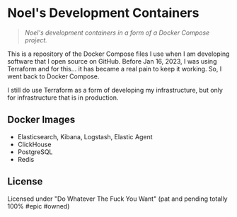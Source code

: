 # Noel's Development Containers
> *Noel's development containers in a form of a Docker Compose project.*

This is a repository of the Docker Compose files I use when I am developing software that I open source on GitHub. Before Jan 16, 2023, I was using Terraform and for this... it has became a real pain to keep it working. So, I went back to Docker Compose.

I still do use Terraform as a form of developing my infrastructure, but only for infrastructure that is in production.

## Docker Images
- Elasticsearch, Kibana, Logstash, Elastic Agent
- ClickHouse
- PostgreSQL
- Redis

## License
Licensed under "Do Whatever The Fuck You Want" (pat and pending totally 100% #epic #owned)

